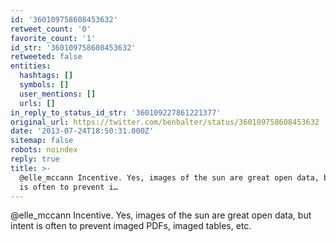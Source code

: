 ```yaml
---
id: '360109758608453632'
retweet_count: '0'
favorite_count: '1'
id_str: '360109758608453632'
retweeted: false
entities:
  hashtags: []
  symbols: []
  user_mentions: []
  urls: []
in_reply_to_status_id_str: '360109227861221377'
original_url: https://twitter.com/benbalter/status/360109758608453632
date: '2013-07-24T18:50:31.000Z'
sitemap: false
robots: noindex
reply: true
title: >-
  @elle_mccann Incentive. Yes, images of the sun are great open data, but intent
  is often to prevent i…
---
```


@elle_mccann Incentive. Yes, images of the sun are great open data, but intent is often to prevent imaged PDFs, imaged tables, etc.
